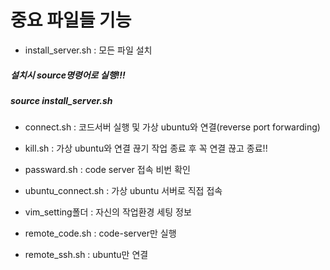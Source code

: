 # 중요 파일들 기능

- install_server.sh : 모든 파일 설치 
#####    설치시 source명령어로 실행!!! 
#####    source install_server.sh

- connect.sh : 코드서버 실행 및 가상 ubuntu와 연결(reverse port forwarding)

- kill.sh  : 가상 ubuntu와 연결 끊기
  작업 종료 후 꼭 연결 끊고 종료!!

- passward.sh : code server 접속 비번 확인

- ubuntu_connect.sh : 가상 ubuntu 서버로 직접 접속

- vim_setting폴더 : 자신의 작업환경 세팅 정보

- remote_code.sh :  code-server만 실행
- remote_ssh.sh : ubuntu만 연결
